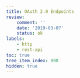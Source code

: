 ```yaml
---
title: OAuth 2.0 Endpoints
review:
    comment: ''
    date: '2019-03-07'
    status: ok
labels:
    - http
    - rest-api
toc: true
tree_item_index: 800
hidden: true
---
```

